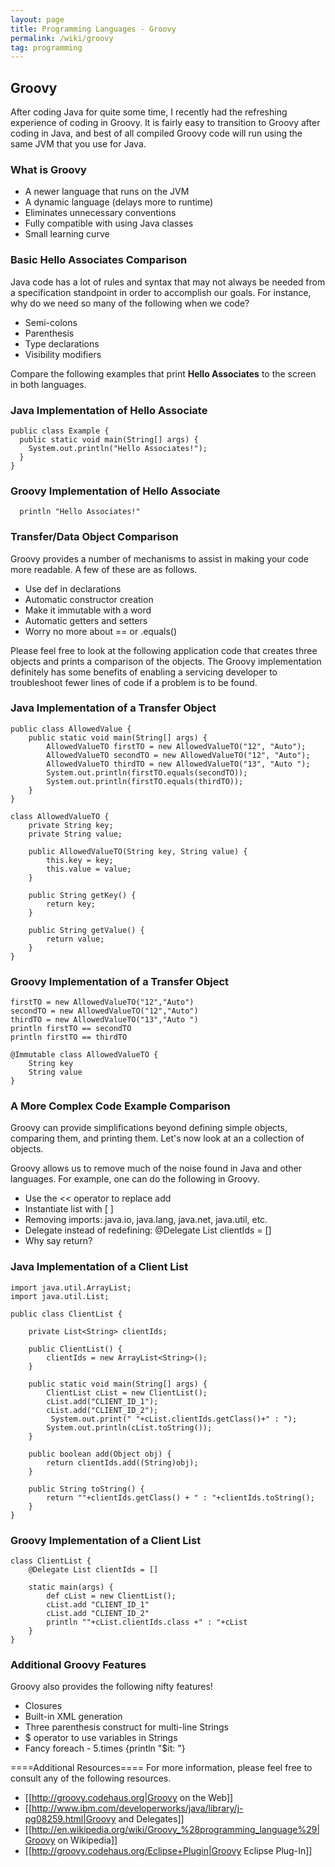 ```yaml
---
layout: page
title: Programming Languages - Groovy
permalink: /wiki/groovy
tag: programming
---
```


## Groovy
After coding Java for quite some time, I recently had the refreshing experience of coding in Groovy.  It is fairly easy to transition to Groovy after coding in Java, and best of all compiled Groovy code will run using the same JVM that you use for Java.  

### What is Groovy
  * A newer language that runs on the JVM
  * A dynamic language (delays more to runtime)
  * Eliminates unnecessary conventions
  * Fully compatible with using Java classes
  * Small learning curve

### Basic Hello Associates Comparison
Java code has a lot of rules and syntax that may not always be needed from a specification standpoint in order to accomplish our goals.  For instance, why do we need so many of the following when we code?
  * Semi-colons
  * Parenthesis
  * Type declarations
  * Visibility modifiers

Compare the following examples that print **Hello Associates** to the screen in both languages.
### Java Implementation of Hello Associate
```
public class Example {
  public static void main(String[] args) {
	System.out.println("Hello Associates!");
  }
}
```

### Groovy Implementation of Hello Associate
```
  println "Hello Associates!"
```

### Transfer/Data Object Comparison
Groovy provides a number of mechanisms to assist in making your code more readable.  A few of these are as follows.
  * Use def in declarations
  * Automatic constructor creation
  * Make it immutable with a word
  * Automatic getters and setters
  * Worry no more about == or .equals()

Please feel free to look at the following application code that creates three objects and prints a comparison of the objects.  The Groovy implementation definitely has some benefits of enabling a servicing developer to troubleshoot fewer lines of code if a problem is to be found.

### Java Implementation of a Transfer Object
```
public class AllowedValue {
	public static void main(String[] args) {
		AllowedValueTO firstTO = new AllowedValueTO("12", "Auto");
		AllowedValueTO secondTO = new AllowedValueTO("12", "Auto");
		AllowedValueTO thirdTO = new AllowedValueTO("13", "Auto ");
		System.out.println(firstTO.equals(secondTO));
		System.out.println(firstTO.equals(thirdTO));
	}
}

class AllowedValueTO {
	private String key;
	private String value;

	public AllowedValueTO(String key, String value) {
		this.key = key;
		this.value = value;
	}

	public String getKey() {
		return key;
	}

	public String getValue() {
		return value;
	}
}
```

### Groovy Implementation of a Transfer Object
```
firstTO = new AllowedValueTO("12","Auto")
secondTO = new AllowedValueTO("12","Auto")
thirdTO = new AllowedValueTO("13","Auto ")
println firstTO == secondTO
println firstTO == thirdTO

@Immutable class AllowedValueTO {
	String key 
	String value
}
```

### A More Complex Code Example Comparison
Groovy can provide simplifications beyond defining simple objects, comparing them, and printing them.  Let's now look at an a collection of objects.

Groovy allows us to remove much of the noise found in Java and other languages.  For example, one can do the following in Groovy.
  * Use the << operator to replace add
  * Instantiate list with [ ]
  * Removing imports: java.io, java.lang, java.net, java.util, etc.
  * Delegate instead of redefining: @Delegate List clientIds = []
  * Why say return?

### Java Implementation of a Client List
```
import java.util.ArrayList;
import java.util.List;

public class ClientList {
	
	private List<String> clientIds;
	
	public ClientList() {
		clientIds = new ArrayList<String>();
	}
	
	public static void main(String[] args) {
		ClientList cList = new ClientList();
		cList.add("CLIENT_ID_1");
  		cList.add("CLIENT_ID_2");
         System.out.print(" "+cList.clientIds.getClass()+" : ");
		System.out.println(cList.toString());
	}
	
	public boolean add(Object obj) {
		return clientIds.add((String)obj);
	}
	
	public String toString() {
		return ""+clientIds.getClass() + " : "+clientIds.toString();
	}
}
```

### Groovy Implementation of a Client List
```
class ClientList {
	@Delegate List clientIds = []
	
	static main(args) {
		def cList = new ClientList();
		cList.add "CLIENT_ID_1"
		cList.add "CLIENT_ID_2"
		println ""+cList.clientIds.class +" : "+cList
	}
}
```

### Additional Groovy Features
Groovy also provides the following nifty features!
  * Closures
  * Built-in XML generation
  * Three parenthesis construct for multi-line Strings
  * $ operator to use variables in Strings
  * Fancy foreach - 5.times {println "$it: "}

====Additional Resources====
For more information, please feel free to consult any of the following resources.
  * [[http://groovy.codehaus.org|Groovy on the Web]]
  * [[http://www.ibm.com/developerworks/java/library/j-pg08259.html|Groovy and Delegates]]	
  * [[http://en.wikipedia.org/wiki/Groovy_%28programming_language%29|Groovy on Wikipedia]]	
  * [[http://groovy.codehaus.org/Eclipse+Plugin|Groovy Eclipse Plug-In]]			
		